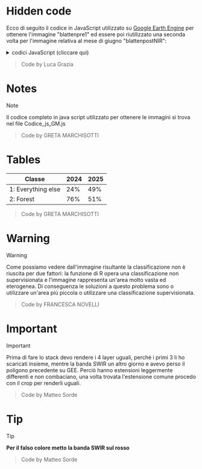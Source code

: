 # Hidden code
 
Ecco di seguito il codice in JavaScript utilizzato su [Google Earth Engine](https://earthengine.google.com) per ottenere l'immagine "blattenpre1" ed essere poi riutilizzato una seconda volta per l'immagine relativa al mese di giugno "blattenpostNIR":

<details>
<summary>codici JavaScript (cliccare qui)</summary>
``` 
 </details>

> Code by Luca Grazia

# Notes
> [!NOTE]
>
> Il codice completo in java script utilizzato per ottenere le immagini si trova nel file Codice_js_GM.js


> Code by GRETA MARCHISOTTI

# Tables

| Classe | 2024 | 2025 |
|--- |--- |--- |
|   1: Everything else |  24%  |  49%  |
|   2: Forest |76% |51% |

> Code by GRETA MARCHISOTTI 

# Warning

>[!WARNING]
>
> Come possiamo vedere dall'immagine risultante la classificazione non è riuscita per due fattori: la funzione di R opera una classificazione non supervisionata e l'immagine rappresenta un'area molto vasta ed eterogenea. Di conseguenza le soluzioni a questo problema sono o utilizzare un'area più piccola o utilizzare una classificazione supervisionata.

> Code by FRANCESCA NOVELLI

# Important

>[!IMPORTANT]
>Prima di fare lo stack devo rendere i 4 layer uguali, perchè i primi 3 li ho scaricati insieme, 
>mentre la banda SWIR un altro giorno e avevo perso il poligono precedente su GEE. Perciò hanno estensioni leggermente differenti e non combaciano,
>una volta trovata l'estensione comune procedo con il crop per renderli uguali. 

> Code by Matteo Sorde

# Tip

>[!TIP]
>**Per il falso colore metto la banda SWIR sul rosso**

> Code by Matteo Sorde

  
